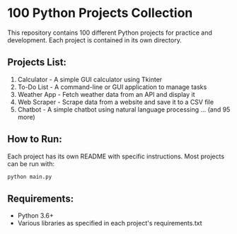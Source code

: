 # 100 Python Projects Collection

This repository contains 100 different Python projects for practice and development. Each project is contained in its own directory.

## Projects List:
1. Calculator - A simple GUI calculator using Tkinter
2. To-Do List - A command-line or GUI application to manage tasks
3. Weather App - Fetch weather data from an API and display it
4. Web Scraper - Scrape data from a website and save it to a CSV file
5. Chatbot - A simple chatbot using natural language processing
... (and 95 more)

## How to Run:
Each project has its own README with specific instructions. Most projects can be run with:
```bash
python main.py
```

## Requirements:
- Python 3.6+
- Various libraries as specified in each project's requirements.txt
